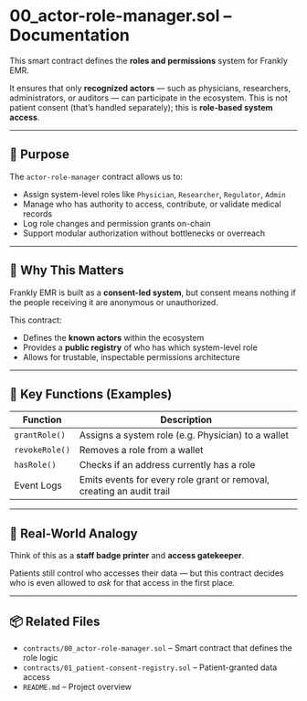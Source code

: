 # 00_actor-role-manager.sol – Documentation

This smart contract defines the **roles and permissions** system for Frankly EMR.

It ensures that only **recognized actors** — such as physicians, researchers, administrators, or auditors — can participate in the ecosystem. This is not patient consent (that’s handled separately); this is **role-based system access**.

---

## 🔐 Purpose

The `actor-role-manager` contract allows us to:

- Assign system-level roles like `Physician`, `Researcher`, `Regulator`, `Admin`
- Manage who has authority to access, contribute, or validate medical records
- Log role changes and permission grants on-chain
- Support modular authorization without bottlenecks or overreach

---

## 🧠 Why This Matters

Frankly EMR is built as a **consent-led system**, but consent means nothing if the people receiving it are anonymous or unauthorized.

This contract:
- Defines the **known actors** within the ecosystem
- Provides a **public registry** of who has which system-level role
- Allows for trustable, inspectable permissions architecture

---

## 🧩 Key Functions (Examples)

| Function | Description |
|----------|-------------|
| `grantRole()` | Assigns a system role (e.g. Physician) to a wallet |
| `revokeRole()` | Removes a role from a wallet |
| `hasRole()` | Checks if an address currently has a role |
| Event Logs | Emits events for every role grant or removal, creating an audit trail |

---

## 🧱 Real-World Analogy

Think of this as a **staff badge printer** and **access gatekeeper**.

Patients still control who accesses their data — but this contract decides who is even allowed to *ask* for that access in the first place.

---

## 📦 Related Files

- `contracts/00_actor-role-manager.sol` – Smart contract that defines the role logic
- `contracts/01_patient-consent-registry.sol` – Patient-granted data access
- `README.md` – Project overview
